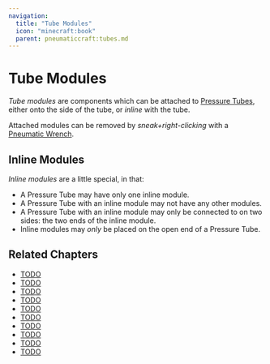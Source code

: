 ```yaml
---
navigation:
  title: "Tube Modules"
  icon: "minecraft:book"
  parent: pneumaticcraft:tubes.md
---
```


# Tube Modules

*Tube modules* are components which can be attached to [Pressure Tubes](./pressure_tubes.md), either onto the side of the tube, or *inline* with the tube.

Attached modules can be removed by *sneak+right-clicking* with a [Pneumatic Wrench](../tools/pneumatic_wrench.md).

<a name="inline"></a>
## Inline Modules

*Inline modules* are a little special, in that:
- A Pressure Tube may have only one inline module.
- A Pressure Tube with an inline module may not have any other modules.
- A Pressure Tube with an inline module may only be connected to on two sides: the two ends of the inline module.
- Inline modules may *only* be placed on the open end of a Pressure Tube.

## Related Chapters

- [TODO](./safety_module.md)
- [TODO](./pressure_gauge_module.md)
- [TODO](./flow_detector_module.md)
- [TODO](./air_grate_module.md)
- [TODO](./regulator_module.md)
- [TODO](./charging_module.md)
- [TODO](./logistics_module.md)
- [TODO](./redstone_module.md)
- [TODO](./thermostat_module.md)
- [TODO](./vacuum_module.md)



